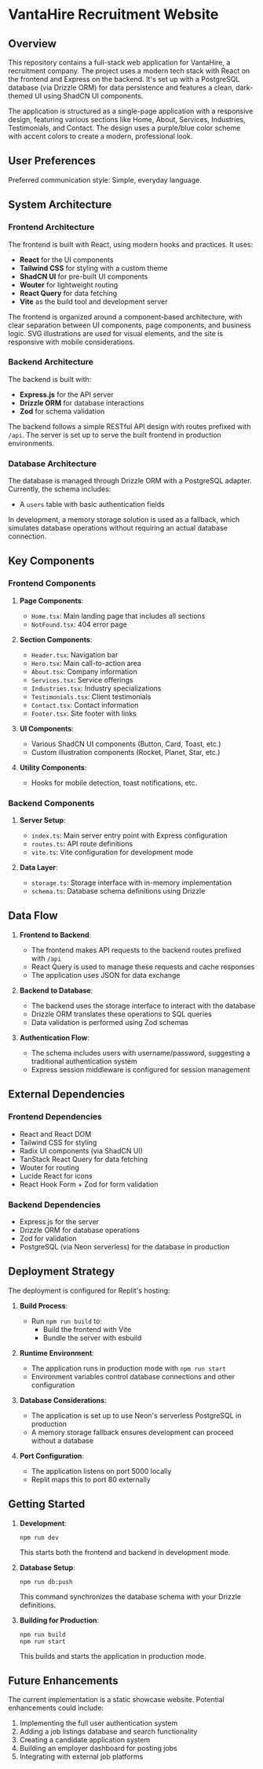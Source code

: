 # VantaHire Recruitment Website

## Overview

This repository contains a full-stack web application for VantaHire, a recruitment company. The project uses a modern tech stack with React on the frontend and Express on the backend. It's set up with a PostgreSQL database (via Drizzle ORM) for data persistence and features a clean, dark-themed UI using ShadCN UI components.

The application is structured as a single-page application with a responsive design, featuring various sections like Home, About, Services, Industries, Testimonials, and Contact. The design uses a purple/blue color scheme with accent colors to create a modern, professional look.

## User Preferences

Preferred communication style: Simple, everyday language.

## System Architecture

### Frontend Architecture

The frontend is built with React, using modern hooks and practices. It uses:
- **React** for the UI components
- **Tailwind CSS** for styling with a custom theme
- **ShadCN UI** for pre-built UI components
- **Wouter** for lightweight routing
- **React Query** for data fetching
- **Vite** as the build tool and development server

The frontend is organized around a component-based architecture, with clear separation between UI components, page components, and business logic. SVG illustrations are used for visual elements, and the site is responsive with mobile considerations.

### Backend Architecture

The backend is built with:
- **Express.js** for the API server
- **Drizzle ORM** for database interactions
- **Zod** for schema validation

The backend follows a simple RESTful API design with routes prefixed with `/api`. The server is set up to serve the built frontend in production environments.

### Database Architecture

The database is managed through Drizzle ORM with a PostgreSQL adapter. Currently, the schema includes:
- A `users` table with basic authentication fields

In development, a memory storage solution is used as a fallback, which simulates database operations without requiring an actual database connection.

## Key Components

### Frontend Components

1. **Page Components**: 
   - `Home.tsx`: Main landing page that includes all sections
   - `NotFound.tsx`: 404 error page

2. **Section Components**:
   - `Header.tsx`: Navigation bar
   - `Hero.tsx`: Main call-to-action area
   - `About.tsx`: Company information
   - `Services.tsx`: Service offerings
   - `Industries.tsx`: Industry specializations
   - `Testimonials.tsx`: Client testimonials
   - `Contact.tsx`: Contact information
   - `Footer.tsx`: Site footer with links

3. **UI Components**:
   - Various ShadCN UI components (Button, Card, Toast, etc.)
   - Custom illustration components (Rocket, Planet, Star, etc.)

4. **Utility Components**:
   - Hooks for mobile detection, toast notifications, etc.

### Backend Components

1. **Server Setup**:
   - `index.ts`: Main server entry point with Express configuration
   - `routes.ts`: API route definitions
   - `vite.ts`: Vite configuration for development mode

2. **Data Layer**:
   - `storage.ts`: Storage interface with in-memory implementation
   - `schema.ts`: Database schema definitions using Drizzle

## Data Flow

1. **Frontend to Backend**:
   - The frontend makes API requests to the backend routes prefixed with `/api`
   - React Query is used to manage these requests and cache responses
   - The application uses JSON for data exchange

2. **Backend to Database**:
   - The backend uses the storage interface to interact with the database
   - Drizzle ORM translates these operations to SQL queries
   - Data validation is performed using Zod schemas

3. **Authentication Flow**:
   - The schema includes users with username/password, suggesting a traditional authentication system
   - Express session middleware is configured for session management

## External Dependencies

### Frontend Dependencies
- React and React DOM
- Tailwind CSS for styling
- Radix UI components (via ShadCN UI)
- TanStack React Query for data fetching
- Wouter for routing
- Lucide React for icons
- React Hook Form + Zod for form validation

### Backend Dependencies
- Express.js for the server
- Drizzle ORM for database operations
- Zod for validation
- PostgreSQL (via Neon serverless) for the database in production

## Deployment Strategy

The deployment is configured for Replit's hosting:

1. **Build Process**:
   - Run `npm run build` to:
     - Build the frontend with Vite
     - Bundle the server with esbuild

2. **Runtime Environment**:
   - The application runs in production mode with `npm run start`
   - Environment variables control database connections and other configuration

3. **Database Considerations**:
   - The application is set up to use Neon's serverless PostgreSQL in production
   - A memory storage fallback ensures development can proceed without a database

4. **Port Configuration**:
   - The application listens on port 5000 locally
   - Replit maps this to port 80 externally

## Getting Started

1. **Development**:
   ```
   npm run dev
   ```
   This starts both the frontend and backend in development mode.

2. **Database Setup**:
   ```
   npm run db:push
   ```
   This command synchronizes the database schema with your Drizzle definitions.

3. **Building for Production**:
   ```
   npm run build
   npm run start
   ```
   This builds and starts the application in production mode.

## Future Enhancements

The current implementation is a static showcase website. Potential enhancements could include:

1. Implementing the full user authentication system
2. Adding a job listings database and search functionality
3. Creating a candidate application system
4. Building an employer dashboard for posting jobs
5. Integrating with external job platforms